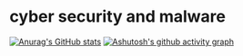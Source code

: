 # cyber security and malware
[![Anurag's GitHub stats](https://github-readme-stats.vercel.app/api?username=faderzz&theme=tokyonight)](https://github.com/anuraghazra/github-readme-stats)
[![Ashutosh's github activity graph](https://activity-graph.herokuapp.com/graph?username=faderzz&theme=rogue)](https://github.com/ashutosh00710/github-readme-activity-graph)
